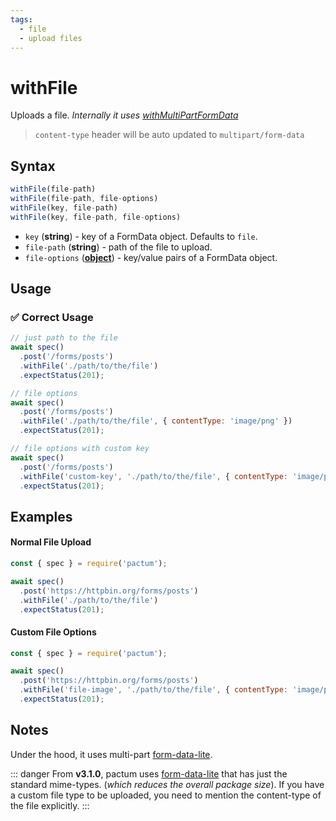 ```yaml
---
tags:
  - file
  - upload files
---
```


# withFile

Uploads a file. *Internally it uses [withMultiPartFormData](/api/requests/withMultiPartFormData)*

> `content-type` header will be auto updated to `multipart/form-data`

## Syntax

```js
withFile(file-path)
withFile(file-path, file-options)
withFile(key, file-path)
withFile(key, file-path, file-options)
```

- `key` (**string**) - key of a FormData object. Defaults to `file`.
- `file-path` (**string**) - path of the file to upload.
- `file-options` ([**object**](https://github.com/pactumjs/form-data-lite/blob/main/src/index.d.ts#L51-L57)) - key/value pairs of a FormData object.

## Usage

### ✅  Correct Usage

```js
// just path to the file
await spec()
  .post('/forms/posts')
  .withFile('./path/to/the/file')
  .expectStatus(201);
```

```js
// file options
await spec()
  .post('/forms/posts')
  .withFile('./path/to/the/file', { contentType: 'image/png' })
  .expectStatus(201);
```

```js
// file options with custom key
await spec()
  .post('/forms/posts')
  .withFile('custom-key', './path/to/the/file', { contentType: 'image/png' })
  .expectStatus(201);
```

## Examples

#### Normal File Upload

```js
const { spec } = require('pactum');

await spec()
  .post('https://httpbin.org/forms/posts')
  .withFile('./path/to/the/file')
  .expectStatus(201);
```

#### Custom File Options

```js
const { spec } = require('pactum');

await spec()
  .post('https://httpbin.org/forms/posts')
  .withFile('file-image', './path/to/the/file', { contentType: 'image/png' })
  .expectStatus(201);
```

## Notes

Under the hood, it uses multi-part [form-data-lite](https://www.npmjs.com/package/form-data-lite).

::: danger
From **v3.1.0**, pactum uses [form-data-lite](https://www.npmjs.com/package/form-data-lite) that has just the standard mime-types. (*which reduces the overall package size*). If you have a custom file type to be uploaded, you need to mention the content-type of the file explicitly.
:::